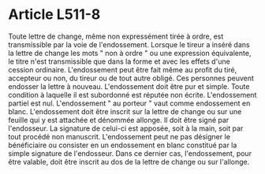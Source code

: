 # Article L511-8

Toute lettre de change, même non expressément tirée à ordre, est transmissible par la voie de l'endossement.   Lorsque le tireur a inséré dans la lettre de change les mots " non à ordre " ou une expression équivalente, le titre n'est transmissible que dans la forme et avec les effets d'une cession ordinaire.   L'endossement peut être fait même au profit du tiré, accepteur ou non, du tireur ou de tout autre obligé. Ces personnes peuvent endosser la lettre à nouveau.   L'endossement doit être pur et simple. Toute condition à laquelle il est subordonné est réputée non écrite.   L'endossement partiel est nul.   L'endossement " au porteur " vaut comme endossement en blanc.   L'endossement doit être inscrit sur la lettre de change ou sur une feuille qui y est attachée et dénommée allonge. Il doit être signé par l'endosseur. La signature de celui-ci est apposée, soit à la main, soit par tout procédé non manuscrit.   L'endossement peut ne pas désigner le bénéficiaire ou consister en un endossement en blanc constitué par la simple signature de l'endosseur. Dans ce dernier cas, l'endossement, pour être valable, doit être inscrit au dos de la lettre de change ou sur l'allonge.